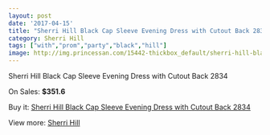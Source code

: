 ```yaml
---
layout: post
date: '2017-04-15'
title: "Sherri Hill Black Cap Sleeve Evening Dress with Cutout Back 2834"
category: Sherri Hill
tags: ["with","prom","party","black","hill"]
image: http://img.princessan.com/15442-thickbox_default/sherri-hill-black-cap-sleeve-evening-dress-with-cutout-back-2834.jpg
---
```

Sherri Hill Black Cap Sleeve Evening Dress with Cutout Back 2834

On Sales: **$351.6**
<a href="https://www.princessan.com/en/sherri-hill/7198-sherri-hill-black-cap-sleeve-evening-dress-with-cutout-back-2834.html"><amp-img layout="responsive" width="600" height="600" src="//img.princessan.com/15442-thickbox_default/sherri-hill-black-cap-sleeve-evening-dress-with-cutout-back-2834.jpg" alt="Sherri Hill Black Cap Sleeve Evening Dress with Cutout Back 2834 0" /></a>

Buy it: [Sherri Hill Black Cap Sleeve Evening Dress with Cutout Back 2834](https://www.princessan.com/en/sherri-hill/7198-sherri-hill-black-cap-sleeve-evening-dress-with-cutout-back-2834.html "Sherri Hill Black Cap Sleeve Evening Dress with Cutout Back 2834")

View more: [Sherri Hill](https://www.princessan.com/en/57-sherri-hill "Sherri Hill")